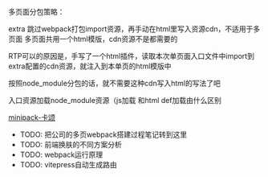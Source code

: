 多页面分包策略：

extra 跳过webpack打包import资源，再手动在html里写入资源cdn，不适用于多页面
多页面共用一个html模版，cdn资源不是都需要的

RTP可以的原因是，手写了一个html插件，读取本次单页面入口文件中import到extra配置的cdn资源，就注入到本单页的html模版中



按照node_module分包的话，就不需要这种cdn写入html的写法了吧

入口资源加载node_module资源（js加载
和html def加载由什么区别


[minipack-卡颂](https://github.com/BetaSu/minipack)


- TODO: 把公司的多页webpack搭建过程笔记转到这里
- TODO: 前端换肤的不同方案分析
- TODO: webpack运行原理
- TODO: vitepress自动生成路由